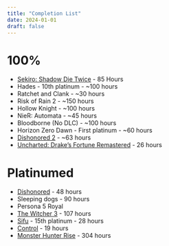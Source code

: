 ```yaml
---
title: "Completion List"
date: 2024-01-01
draft: false
---
```

# 100%
- [Sekiro: Shadow Die Twice](https://youtu.be/OXaeOXQwhtk) - 85 Hours
- Hades - 10th platinum - ~100 hours
- Ratchet and Clank - ~30 hours
- Risk of Rain 2 - ~150 hours
- Hollow Knight - ~100 hours
- NieR: Automata - ~45 hours
- Bloodborne (No DLC) - ~100 hours
- Horizon Zero Dawn - First platinum - ~60 hours
- [Dishonored 2](https://youtu.be/_3bs6to5pm4) - ~63 hours
- [Uncharted: Drake’s Fortune Remastered](https://youtu.be/wnW1rw-geFU) - 26 hours
# Platinumed
- [Dishonored](https://youtu.be/BwJBtOMsYyI) - 48 hours
- Sleeping dogs - 90 hours
- Persona 5 Royal
- [The Witcher 3](https://youtu.be/fI7F0vM7USo) - 107 hours
- [Sifu](https://youtu.be/3iiG7TlDsVc) -  15th platinum - 28 hours
- [Control](https://youtu.be/-ZqxTEynWDY) - 19 hours
- [Monster Hunter Rise](https://youtu.be/mGco28OXnGE) - 304 hours
